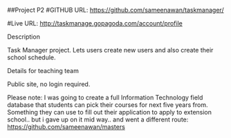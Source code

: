 ##Project P2
#GITHUB URL:
<https://github.com/sameenawan/taskmanager/>

#Live URL:
<http://taskmanage.gopagoda.com/account/profile>


Description

Task Manager project. Lets users create new users and also create their school schedule. 

Details for teaching team

Public site, no login required. 


Please note:
I was going to create a full Information Technology field database that students can pick their courses for next five years from. Something they can use to fill out their application to apply to extension school.. but i gave up on it mid way.. and went a different route:
<https://github.com/sameenawan/masters>


